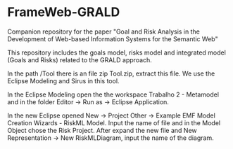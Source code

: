 # FrameWeb-GRALD

Companion repository for the paper "Goal and Risk Analysis in the Development of Web-based Information Systems for the Semantic Web"

This repository includes the goals model, risks model and integrated model (Goals and Risks) related to the GRALD approach.

In the path /Tool there is an file zip Tool.zip, extract this file. We use the Eclipse Modeling and Sirus in this tool.

In the Eclipse Modeling open the the workspace Trabalho 2 - Metamodel and in the folder Editor -> Run as -> Eclipse Application.

In the new Eclipse opened New -> Project Other -> Example EMF Model Creation Wizards - RiskML Model. Input the name of file and in the Model Object chose the Risk Project. 
After expand the new file and New Representation -> New RiskMLDiagram, input the name of the diagram.


